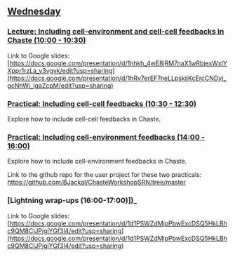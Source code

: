 ## [Wednesday](https://github.com/Chaste/chaste-workshop-materials-2023/wednesday)

### [Lecture: Including cell-environment and cell-cell feedbacks in Chaste (10:00 - 10:30)]()
Link to Google slides: [https://docs.google.com/presentation/d/1hhkh_4wE8jRM7naX1wRbjexWxIYXppr1rzLa_v3vgvk/edit?usp=sharing](https://docs.google.com/presentation/d/1hRv7erEF7neLLpskijKcErcCNDyj_gcNhWj_IgaZcpM/edit?usp=sharing)

### [Practical: Including cell-cell feedbacks (10:30 - 12:30)]()
Explore how to include cell-cell feedbacks in Chaste.

### [Practical: Including cell-environment feedbacks (14:00 - 16:00)]()
Explore how to include cell-environment feedbacks in Chaste.

Link to the github repo for the user project for these two practicals: https://github.com/BJackal/ChasteWorkshopSRN/tree/master

### [Lightning wrap-ups (16:00-17:00)])_

Link to Google slides: [https://docs.google.com/presentation/d/1d1PSWZdMipPbwExcDSQ5HkLBhc9QM8ClJPjgiYGf3l4/edit?usp=sharing](https://docs.google.com/presentation/d/1d1PSWZdMipPbwExcDSQ5HkLBhc9QM8ClJPjgiYGf3l4/edit?usp=sharing)
